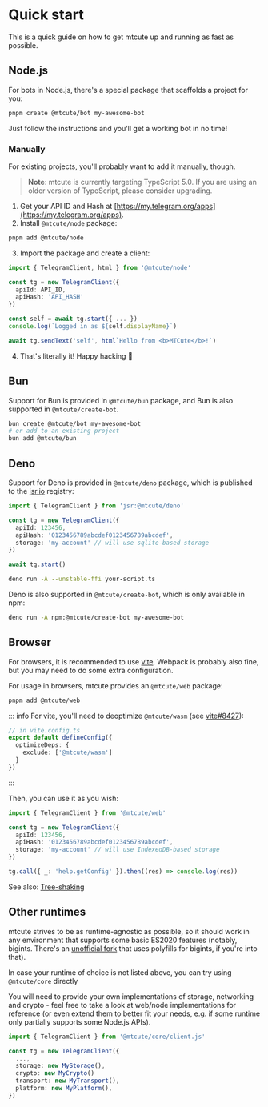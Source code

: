 # Quick start

This is a quick guide on how to get mtcute up and running as fast as possible.

## Node.js

For bots in Node.js, there's a special package that scaffolds a project for you:

```bash
pnpm create @mtcute/bot my-awesome-bot
```

Just follow the instructions and you'll get a working bot in no time!

### Manually

For existing projects, you'll probably want to add it manually, though.

> **Note**: mtcute is currently targeting TypeScript 5.0. 
> If you are using an older version of TypeScript, please consider upgrading.

1. Get your API ID and Hash at
   [https://my.telegram.org/apps](https://my.telegram.org/apps).
2. Install `@mtcute/node` package:

```bash
pnpm add @mtcute/node
```

3. Import the package and create a client:

```ts
import { TelegramClient, html } from '@mtcute/node'

const tg = new TelegramClient({
  apiId: API_ID,
  apiHash: 'API_HASH'
})

const self = await tg.start({ ... })
console.log(`Logged in as ${self.displayName}`)

await tg.sendText('self', html`Hello from <b>MTCute</b>!`)
```
4. That's literally it! Happy hacking 🚀

## Bun

Support for Bun is provided in `@mtcute/bun` package, and
Bun is also supported in `@mtcute/create-bot`.

```bash
bun create @mtcute/bot my-awesome-bot
# or add to an existing project
bun add @mtcute/bun
```

## Deno

Support for Deno is provided in `@mtcute/deno` package, which is published
to the [jsr.io](https://jsr.io) registry:

```ts
import { TelegramClient } from 'jsr:@mtcute/deno'

const tg = new TelegramClient({
  apiId: 123456,
  apiHash: '0123456789abcdef0123456789abcdef',
  storage: 'my-account' // will use sqlite-based storage
})

await tg.start()
```

```bash
deno run -A --unstable-ffi your-script.ts
```

Deno is also supported in `@mtcute/create-bot`, which is only available in npm:

```bash
deno run -A npm:@mtcute/create-bot my-awesome-bot
```

## Browser

For browsers, it is recommended to use [vite](https://vitejs.dev). 
Webpack is probably also fine, but you may need to do some extra configuration.

For usage in browsers, mtcute provides an `@mtcute/web` package:

```bash
pnpm add @mtcute/web
```

::: info
For vite, you'll need to deoptimize `@mtcute/wasm` (see [vite#8427](https://github.com/vitejs/vite/issues/8427)):
```ts
// in vite.config.ts
export default defineConfig({
  optimizeDeps: {
    exclude: ['@mtcute/wasm']
  }
})
```
:::

Then, you can use it as you wish:

```ts
import { TelegramClient } from '@mtcute/web'

const tg = new TelegramClient({
  apiId: 123456,
  apiHash: '0123456789abcdef0123456789abcdef',
  storage: 'my-account' // will use IndexedDB-based storage
})

tg.call({ _: 'help.getConfig' }).then((res) => console.log(res))
```

See also: [Tree-shaking](/guide/advanced/treeshaking.md)

## Other runtimes

mtcute strives to be as runtime-agnostic as possible, so it should work in any environment that supports some basic ES2020 features (notably, bigints. There's an [unofficial fork](https://github.com/cyan-2048/mtcute) that uses polyfills for bigints, if you're into that).

In case your runtime of choice is not listed above, you can try using `@mtcute/core` directly

You will need to provide your own implementations of storage, networking and crypto - feel free to take a look at web/node implementations for reference (or even extend them to better fit your needs, e.g. if some runtime only partially supports some Node.js APIs).

```ts
import { TelegramClient } from '@mtcute/core/client.js'

const tg = new TelegramClient({
  ...,
  storage: new MyStorage(),
  crypto: new MyCrypto()
  transport: new MyTransport(),
  platform: new MyPlatform(),
})
```
